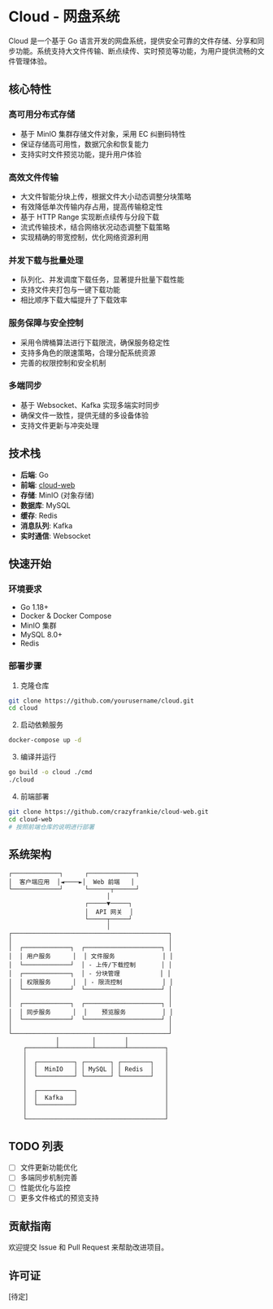 # Cloud - 网盘系统

Cloud 是一个基于 Go 语言开发的网盘系统，提供安全可靠的文件存储、分享和同步功能。系统支持大文件传输、断点续传、实时预览等功能，为用户提供流畅的文件管理体验。

## 核心特性

### 高可用分布式存储
- 基于 MinIO 集群存储文件对象，采用 EC 纠删码特性
- 保证存储高可用性，数据冗余和恢复能力
- 支持实时文件预览功能，提升用户体验

### 高效文件传输
- 大文件智能分块上传，根据文件大小动态调整分块策略
- 有效降低单次传输内存占用，提高传输稳定性
- 基于 HTTP Range 实现断点续传与分段下载
- 流式传输技术，结合网络状况动态调整下载策略
- 实现精确的带宽控制，优化网络资源利用

### 并发下载与批量处理
- 队列化、并发调度下载任务，显著提升批量下载性能
- 支持文件夹打包与一键下载功能
- 相比顺序下载大幅提升了下载效率

### 服务保障与安全控制
- 采用令牌桶算法进行下载限流，确保服务稳定性
- 支持多角色的限速策略，合理分配系统资源
- 完善的权限控制和安全机制

### 多端同步
- 基于 Websocket、Kafka 实现多端实时同步
- 确保文件一致性，提供无缝的多设备体验
- 支持文件更新与冲突处理

## 技术栈

- **后端**: Go
- **前端**: [cloud-web](https://github.com/crazyfrankie/cloud-web)
- **存储**: MinIO (对象存储)
- **数据库**: MySQL
- **缓存**: Redis
- **消息队列**: Kafka
- **实时通信**: Websocket

## 快速开始

### 环境要求
- Go 1.18+
- Docker & Docker Compose
- MinIO 集群
- MySQL 8.0+
- Redis

### 部署步骤

1. 克隆仓库
```bash
git clone https://github.com/yourusername/cloud.git
cd cloud
```

2. 启动依赖服务
```bash
docker-compose up -d
```

3. 编译并运行
```bash
go build -o cloud ./cmd
./cloud
```

4. 前端部署
```bash
git clone https://github.com/crazyfrankie/cloud-web.git
cd cloud-web
# 按照前端仓库的说明进行部署
```

## 系统架构

```
┌─────────────┐      ┌─────────────┐
│  客户端应用  │◄────►│  Web 前端   │
└─────────────┘      └──────┬──────┘
                           │
                     ┌─────▼─────┐
                     │  API 网关  │
                     └─────┬─────┘
                           │
┌───────────────────────────────────────────┐
│                                           │
│  ┌─────────────┐  ┌─────────────────────┐ │
│  │ 用户服务      │  │ 文件服务             │ │
│  └─────────────┘  │ - 上传/下载控制       │ │
│  ┌─────────────┐  │ - 分块管理           │ │
│  │ 权限服务      │  │ - 限流控制           │ │
│  └─────────────┘  └─────────────────────┘ │
│                                           │
│  ┌─────────────┐  ┌─────────────────────┐ │
│  │ 同步服务      │  │    预览服务          │ │ 
│  └─────────────┘  └─────────────────────┘ │
│                                           │
└───────────────────────────────────────────┘
             │         │        │
    ┌────────┴─────────┴────────┴──────────┐
    │                                      │
    │  ┌──────────┐ ┌───────┐ ┌────────┐   │
    │  │  MinIO   │ │ MySQL │ │ Redis  │   │
    │  └──────────┘ └───────┘ └────────┘   │
    │                                      │
    │  ┌──────────┐                        │
    │  │  Kafka   │                        │
    │  └──────────┘                        │
    │                                      │
    └──────────────────────────────────────┘
```

## TODO 列表
- [ ] 文件更新功能优化
- [ ] 多端同步机制完善
- [ ] 性能优化与监控
- [ ] 更多文件格式的预览支持

## 贡献指南
欢迎提交 Issue 和 Pull Request 来帮助改进项目。

## 许可证
[待定]
